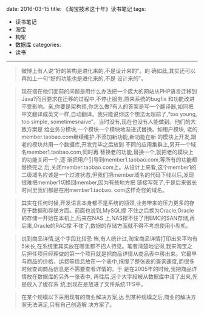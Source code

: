 date: 2016-03-15
title: 《淘宝技术这十年》读书笔记
tags: 
- 读书笔记 
- 淘宝 
- 构架 
- 数据库
categories: 
- 读书
---



>微博上有人说“好的架构是进化来的,不是设计来的”。的 确如此,其实还可以再加上一句“好的功能也是进化来的,不是 设计来的”。


>现在摆在他们面前的问题是用什么办法把一个庞大的网站从PHP语言迁移到Java?而且要求在迁移的过程中,不停止服务,原来系统的bugfix 和功能改进不受影响。亲,你要是架构师,你怎么做?有人的答案是写一个翻译器,如同把中文翻译成英文一样,自动翻译。我只能说你这个想法太超前了,“too young, too simple, sometimesnaive”。当时没有,现在也没有人能做到。他们的大致方案是 给业务分模块,一个模块一个模块地渐进式替换。如用户模块, 老的member.taobao.com继续维护,不添加新功能,新功能在新 的模块上开发,跟老的模块共用一个数据库,开发完毕之后放到 不同的应用集群上,另开一个域名member1.taobao.com,同时再 替换老的功能,替换一个,就把老的模块上的功能关闭一个,逐 渐把用户引导到member1.taobao.com,等所有的功能都替换完之 后,关闭member.taobao.com上。从设计上来看,这个member1的二级域名应该是一个过渡状态,但我们把member域名的代码下线以后,发现很难把member1切换回member,因为有些地方把 链接写死了,于是后来很长时间里我们都是在用member1.taobao. com这样奇怪的域名。



>其实在任何时候,开发语言本身都不是系统的瓶颈,业务带来的压力更多的存在于数据和存储方面。前面也说到,MySQL撑 不住之后换为Oracle,Oracle的存储一开始在本机上,后来在NAS 上,NAS撑不住了用EMC的SAN存储,再后来,Oracle的RAC撑 不住了,数据的存储方面就不得不考虑使用小型机。


>说到商品详情,这个字段比较恐 怖,有人统计过,淘宝商品详情打印出来平均有5米长,在系统里其实放在哪里都不招人待见。笔者清楚地记得,我来淘宝之后担任项目经理做的第一个项目就是把商品详情从商品表中移出来。它最早与商品的价格、运费等信息放在一个表中,拖慢了整张表的查询速度,而很多时候查询商品信息是不需要查看详情的。于 是在2005年的时候,我把商品详情放在数据库的另外一张表中, 再往后,这个大字段被从数据库中请了出来,先是放入了缓存系 统,到现在是放进了文件系统TFS中。

>在某个规模以下采用现有的商业解决方案,达 到某种规模之后,商业的解决方案无法满足,只有自己创造解 决方案了。
